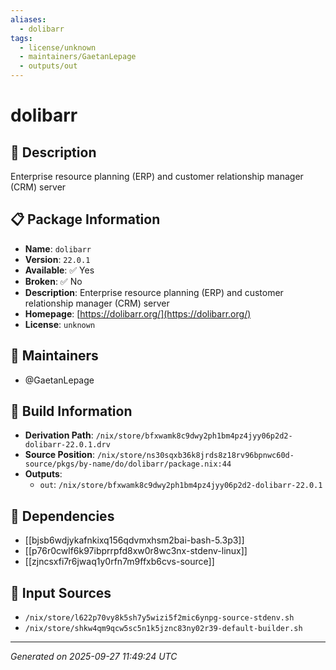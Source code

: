 ```yaml
---
aliases:
  - dolibarr
tags:
  - license/unknown
  - maintainers/GaetanLepage
  - outputs/out
---
```


# dolibarr

## 📝 Description

Enterprise resource planning (ERP) and customer relationship manager (CRM) server

## 📋 Package Information

- **Name**: `dolibarr`
- **Version**: `22.0.1`
- **Available**: ✅ Yes
- **Broken**: ✅ No
- **Description**: Enterprise resource planning (ERP) and customer relationship manager (CRM) server
- **Homepage**: [https://dolibarr.org/](https://dolibarr.org/)
- **License**: `unknown`
## 👥 Maintainers

- @GaetanLepage


## 🔧 Build Information

- **Derivation Path**: `/nix/store/bfxwamk8c9dwy2ph1bm4pz4jyy06p2d2-dolibarr-22.0.1.drv`
- **Source Position**: `/nix/store/ns30sqxb36k8jrds8z18rv96bpnwc60d-source/pkgs/by-name/do/dolibarr/package.nix:44`
- **Outputs**:
  - `out`:  `/nix/store/bfxwamk8c9dwy2ph1bm4pz4jyy06p2d2-dolibarr-22.0.1`

## 🔗 Dependencies

- [[bjsb6wdjykafnkixq156qdvmxhsm2bai-bash-5.3p3]]
- [[p76r0cwlf6k97ibprrpfd8xw0r8wc3nx-stdenv-linux]]
- [[zjncsxfi7r6jwaq1y0rfn7m9ffxb6cvs-source]]

## 📁 Input Sources

- `/nix/store/l622p70vy8k5sh7y5wizi5f2mic6ynpg-source-stdenv.sh`
- `/nix/store/shkw4qm9qcw5sc5n1k5jznc83ny02r39-default-builder.sh`

---
*Generated on 2025-09-27 11:49:24 UTC*
